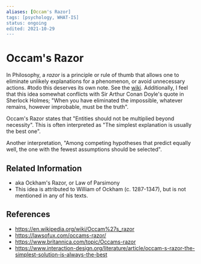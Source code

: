 ```yaml
---
aliases: [Occam's Razor]
tags: [psychology, WHAT-IS]
status: ongoing
edited: 2021-10-29
---
```


# Occam's Razor
In Philosophy, a _razor_ is a principle or rule of thumb that allows one to eliminate unlikely explanations for a phenomenon, or avoid unnecessary actions.
#todo this deserves its own note. See the [wiki](https://en.wikipedia.org/wiki/Philosophical_razor). Additionally, I feel that this idea somewhat conflicts with Sir Arthur Conan Doyle's quote in Sherlock Holmes; "When you have eliminated the impossible, whatever remains, however improbable, must be the truth".

Occam's Razor states that "Entities should not be multiplied beyond necessity".
This is often interpreted as "The simplest explanation is usually the best one".

Another interpretation, "Among competing hypotheses that predict equally well, the one with the fewest assumptions should be selected".

## Related Information
- aka Ockham's Razor, or Law of Parsimony
- This idea is attributed to William of Ockham (c. 1287-1347), but is not mentioned in any of his texts.

## References
- https://en.wikipedia.org/wiki/Occam%27s_razor
- https://lawsofux.com/occams-razor/
- https://www.britannica.com/topic/Occams-razor
- https://www.interaction-design.org/literature/article/occam-s-razor-the-simplest-solution-is-always-the-best